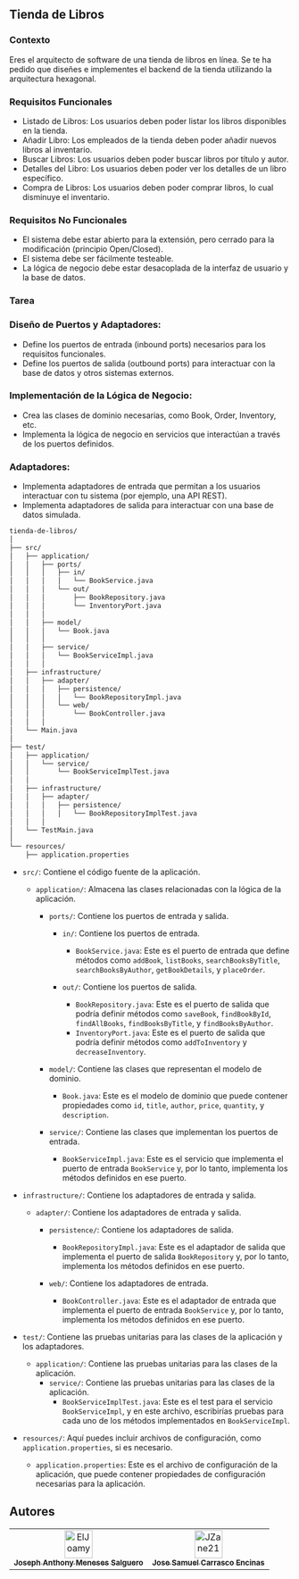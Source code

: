 ## Tienda de Libros

### Contexto
Eres el arquitecto de software de una tienda de libros en línea. Se te ha pedido que diseñes e implementes el backend de la tienda utilizando la arquitectura hexagonal.

### Requisitos Funcionales
- Listado de Libros: Los usuarios deben poder listar los libros disponibles en la tienda.
- Añadir Libro: Los empleados de la tienda deben poder añadir nuevos libros al inventario.
- Buscar Libros: Los usuarios deben poder buscar libros por título y autor.
- Detalles del Libro: Los usuarios deben poder ver los detalles de un libro específico.
- Compra de Libros: Los usuarios deben poder comprar libros, lo cual disminuye el inventario.

### Requisitos No Funcionales
- El sistema debe estar abierto para la extensión, pero cerrado para la modificación (principio Open/Closed).
- El sistema debe ser fácilmente testeable.
- La lógica de negocio debe estar desacoplada de la interfaz de usuario y la base de datos.

### Tarea 

### Diseño de Puertos y Adaptadores:

- Define los puertos de entrada (inbound ports) necesarios para los requisitos funcionales.
- Define los puertos de salida (outbound ports) para interactuar con la base de datos y otros sistemas externos.
### Implementación de la Lógica de Negocio:

- Crea las clases de dominio necesarias, como Book, Order, Inventory, etc.
- Implementa la lógica de negocio en servicios que interactúan a través de los puertos definidos.

### Adaptadores:

- Implementa adaptadores de entrada que permitan a los usuarios interactuar con tu sistema (por ejemplo, una API REST).
- Implementa adaptadores de salida para interactuar con una base de datos simulada.

```bash
tienda-de-libros/
│
├── src/
│   ├── application/
│   │   ├── ports/
│   │   │   ├── in/
│   │   │   │   └── BookService.java
│   │   │   └── out/
│   │   │       ├── BookRepository.java 
│   │   │       └── InventoryPort.java 
│   │   │
│   │   ├── model/
│   │   │   └── Book.java
│   │   │
│   │   ├── service/
│   │   │   └── BookServiceImpl.java 
│   │   │
│   ├── infrastructure/
│   │   ├── adapter/
│   │   │   ├── persistence/
│   │   │   │   └── BookRepositoryImpl.java
│   │   │   └── web/
│   │   │       └── BookController.java
│   │   │
│   └── Main.java
│
├── test/
│   ├── application/
│   │   └── service/
│   │       └── BookServiceImplTest.java
│   │
│   ├── infrastructure/
│   │   ├── adapter/
│   │   │   ├── persistence/
│   │   │   │   └── BookRepositoryImplTest.java
│   │   │
│   └── TestMain.java
│
└── resources/
    ├── application.properties
```

- `src/`: Contiene el código fuente de la aplicación.
  - `application/`: Almacena las clases relacionadas con la lógica de la aplicación.
    
    - `ports/`: Contiene los puertos de entrada y salida.
      - `in/`: Contiene los puertos de entrada.
        - `BookService.java`: Este es el puerto de entrada que define métodos como `addBook`, `listBooks`, `searchBooksByTitle`, `searchBooksByAuthor`, `getBookDetails`, y `placeOrder`.
     
      - `out/`: Contiene los puertos de salida.
        - `BookRepository.java`: Este es el puerto de salida que podría definir métodos como `saveBook`, `findBookById`, `findAllBooks`, `findBooksByTitle`, y `findBooksByAuthor`.
        - `InventoryPort.java`: Este es el puerto de salida que podría definir métodos como `addToInventory` y `decreaseInventory`.
    
    - `model/`: Contiene las clases que representan el modelo de dominio.
      - `Book.java`: Este es el modelo de dominio que puede contener propiedades como `id`, `title`, `author`, `price`, `quantity`, y `description`.
    
    - `service/`: Contiene las clases que implementan los puertos de entrada.
      - `BookServiceImpl.java`: Este es el servicio que implementa el puerto de entrada `BookService` y, por lo tanto, implementa los métodos definidos en ese puerto.

- `infrastructure/`: Contiene los adaptadores de entrada y salida.
  - `adapter/`: Contiene los adaptadores de entrada y salida.
    - `persistence/`: Contiene los adaptadores de salida.
      - `BookRepositoryImpl.java`: Este es el adaptador de salida que implementa el puerto de salida `BookRepository` y, por lo tanto, implementa los métodos definidos en ese puerto.
    
    - `web/`: Contiene los adaptadores de entrada.
      - `BookController.java`: Este es el adaptador de entrada que implementa el puerto de entrada `BookService` y, por lo tanto, implementa los métodos definidos en ese puerto.

- `test/`: Contiene las pruebas unitarias para las clases de la aplicación y los adaptadores.
  - `application/`: Contiene las pruebas unitarias para las clases de la aplicación.
    - `service/`: Contiene las pruebas unitarias para las clases de la aplicación.
      - `BookServiceImplTest.java`: Este es el test para el servicio `BookServiceImpl`, y en este archivo, escribirías pruebas para cada uno de los métodos implementados en `BookServiceImpl`.

- `resources/`: Aquí puedes incluir archivos de configuración, como `application.properties`, si es necesario.
  - `application.properties`: Este es el archivo de configuración de la aplicación, que puede contener propiedades de configuración necesarias para la aplicación.


## Autores
<table>
<tr>
    <td align="center">
        <a href="https://github.com/ElJoamy">
            <img src="https://avatars.githubusercontent.com/u/68487005?v=4" width="50;" alt="ElJoamy"/>
            <br />
            <sub><b>Joseph Anthony Meneses Salguero</b></sub>
        </a>
    </td>
    <td align="center">
        <a href="https://github.com/JZane21">
            <img src="https://avatars.githubusercontent.com/u/82000556?v=4" width="50;" alt="JZane21"/>
            <br />
            <sub><b>Jose Samuel Carrasco Encinas</b></sub>
        </a>
    </td></tr>
</table>